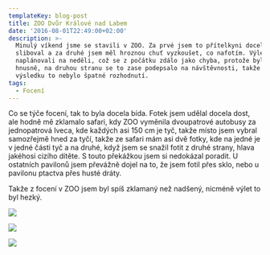 ```yaml
---
templateKey: blog-post
title: ZOO Dvůr Králové nad Labem
date: '2016-08-01T22:49:00+02:00'
description: >-
  Minulý víkend jsme se stavili v ZOO. Za prvé jsem to přítelkyni docela dlouho
  sliboval a za druhé jsem měl hroznou chuť vyzkoušet, co nafotím. Výlet jsme
  naplánovali na neděli, což se z počátku zdálo jako chyba, protože bylo docela
  hnusně, na druhou stranu se to zase podepsalo na návštěvnosti, takže ve
  výsledku to nebylo špatné rozhodnutí.
tags:
  - Focení
---
```

Co se týče focení, tak to byla docela bída. Fotek jsem udělal docela dost, ale hodně mě zklamalo safari, kdy ZOO vyměnila dvoupatrové autobusy za jednopatrová Iveca, kde každých asi 150 cm je tyč, takže místo jsem vybral samozřejmě hned za tyčí, takže ze safari mám asi dvě fotky, kde na jedné je v jedné části tyč a na druhé, když jsem se snažil fotit z druhé strany, hlava jakéhosi cizího dítěte. S touto překážkou jsem si nedokázal poradit. U ostatních pavilonů jsem převážně dojel na to, že jsem fotil přes sklo, nebo u pavilonu ptactva přes husté dráty.

Takže z focení v ZOO jsem byl spíš zklamaný než nadšený, nicméně výlet to byl hezký.

![](/img/zoo_zebra.png)

![](/img/zoo_slon.png)

![](/img/zoo_opice_1.png)
